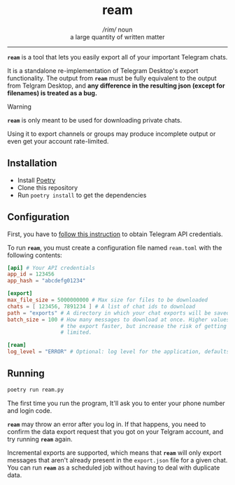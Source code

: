 <h1 align="center">ream</h1>

<p align="center">
    <i>/rim/</i> noun<br/>
    a large quantity of written matter
</p>

---

**`ream`** is a tool that lets you easily export all of your important Telegram
chats.

It is a standalone re-implementation of Telegram Desktop's export
functionality. The output from **`ream`** must be fully equivalent to the
output from Telgram Desktop, and **any difference in the resulting json (except
for filenames) is treated as a bug.**

> [!WARNING]
> **`ream`** is only meant to be used for downloading private chats.
> 
> Using it to export channels or groups may produce incomplete output or even
> get your account rate-limited.

## Installation

- Install [Poetry](https://python-poetry.org)
- Clone this repository
- Run `poetry install` to get the dependencies

## Configuration

First, you have to [follow this
instruction](https://core.telegram.org/api/obtaining_api_id) to obtain Telegram
API credentials.

To run **`ream`**, you must create a configuration file named `ream.toml` with
the following contents:

```toml
[api] # Your API credentials
app_id = 123456
app_hash = "abcdefg01234"

[export]
max_file_size = 5000000000 # Max size for files to be downloaded
chats = [ 123456, 7891234 ] # A list of chat ids to download
path = "exports" # A directory in which your chat exports will be saved
batch_size = 100 # How many messages to download at once. Higher values make
                 # the export faster, but increase the risk of getting rate
                 # limited.

[ream]
log_level = "ERROR" # Optional: log level for the application, defaults to INFO
```

## Running

```bash
poetry run ream.py
```

The first time you run the program, It'll ask you to enter your phone number
and login code.

**`ream`** may throw an error after you log in. If that happens, you need to
confirm the data export request that you got on your Telgram account, and try
running **`ream`** again.

Incremental exports are supported, which means that **`ream`** will only export
messages that aren't already present in the `export.json` file for a given
chat. You can run **`ream`** as a scheduled job without having to deal with
duplicate data.
